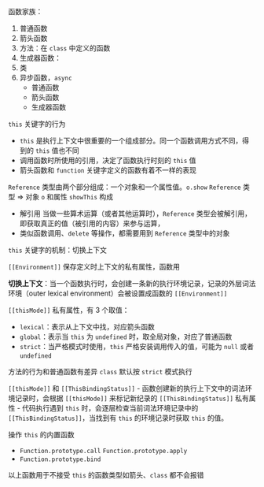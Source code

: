 函数家族：

1. 普通函数
2. 箭头函数
3. 方法：在 `class` 中定义的函数
4. 生成器函数：
5. 类
6. 异步函数，`async`
   - 普通函数
   - 箭头函数
   - 生成器函数

`this` 关键字的行为
   - `this` 是执行上下文中很重要的一个组成部分。同一个函数调用方式不同，得到的 `this` 值也不同
   - 调用函数时所使用的引用，决定了函数执行时刻的 `this` 值
   - 箭头函数和 `function` 关键字定义的函数有着不一样的表现

`Reference` 类型由两个部分组成：一个对象和一个属性值。`o.show` `Reference` 类型 => 对象 `o` 和属性 `showThis` 构成
   - 解引用 当做一些算术运算（或者其他运算时），`Reference` 类型会被解引用，即获取真正的值（被引用的内容）来参与运算，
   - 类似函数调用、`delete` 等操作，都需要用到 `Reference` 类型中的对象

`this` 关键字的机制：切换上下文

`[[Environment]]` 保存定义时上下文的私有属性，函数用

**切换上下文**：当一个函数执行时，会创建一条新的执行环境记录，记录的外层词法环境（outer lexical environment）会被设置成函数的 `[[Environment]]`


`[[thisMode]]` 私有属性，有 3 个取值：
- `lexical`：表示从上下文中找，对应箭头函数
- `global`：表示当 `this` 为 `undefined` 时，取全局对象，对应了普通函数
- `strict`：当严格模式时使用，`this` 严格安装调用传入的值，可能为 `null` 或者 `undefined`

方法的行为和普通函数有差异 `class` 默认按 `strict` 模式执行

`[[thisMode]]` 和 `[[ThisBindingStatus]]`
    - 函数创建新的执行上下文中的词法环境记录时，会根据 `[[thisMode]]` 来标记新纪录的 `[[ThisBindingStatus]]` 私有属性
    - 代码执行遇到 `this` 时，会逐层检查当前词法环境记录中的 `[[ThisBindingStatus]]`，当找到有 `this` 的环境记录时获取 `this` 的值。


操作 `this` 的内置函数
- `Function.prototype.call` `Function.prototype.apply`
- `Function.prototype.bind`

以上函数用于不接受 `this` 的函数类型如箭头、`class` 都不会报错






